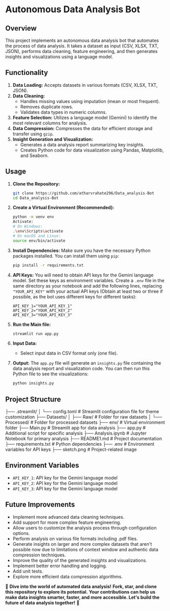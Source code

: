 # Autonomous Data Analysis Bot

## Overview

This project implements an autonomous data analysis bot that automates the process of data analysis. It takes a dataset as input (CSV, XLSX, TXT, JSON), performs data cleaning, feature engineering, and then generates insights and visualizations using a language model.

## Functionality

1. **Data Loading:** Accepts datasets in various formats (CSV, XLSX, TXT, JSON).
2. **Data Cleaning:**
   - Handles missing values using imputation (mean or most frequent).
   - Removes duplicate rows.
   - Validates data types in numeric columns.
3. **Feature Selection:** Utilizes a language model (Gemini) to identify the most relevant columns for analysis.
4. **Data Compression:** Compresses the data for efficient storage and transfer using `gzip`.
5. **Insight Generation and Visualization:**
   - Generates a data analysis report summarizing key insights.
   - Creates Python code for data visualization using Pandas, Matplotlib, and Seaborn.

## Usage

1. **Clone the Repository:**
    ```bash
    git clone https://github.com/atharvrahate296/Data_analysis-Bot
    cd Data_analysis-Bot
    ```

2. **Create a Virtual Environment (Recommended):**
    ```bash
    python -m venv env
    Activate:
    # On Windows:
    .\env\Scripts\activate
    # On macOS and Linux:
    source env/bin/activate
    ```

3.  **Install Dependencies:** Make sure you have the necessary Python packages installed. You can install them using `pip`:

    ```bash
    pip install -r requirements.txt
    ```

4.  **API Keys:**  You will need to obtain API keys for the Gemini language model.  Set these keys as environment variables.  Create a `.env` file in the same directory as your notebook and add the following lines, replacing `"YOUR_API_KEY"` with your actual API keys (Obtain at least two or three if possible, as the bot uses different keys for different tasks):

    ```
    API_KEY_1="YOUR_API_KEY_1"
    API_KEY_2="YOUR_API_KEY_2"
    API_KEY_3="YOUR_API_KEY_3"
    ```

5.  **Run the Main file:** 
    ```bash
    streamlit run app.py
    ```
6.  **Input Data:**
    *  Select input data in CSV format only (one file).

7.  **Output:** The `app.py` file will generate an `insights.py` file containing the data analysis report and visualization code.  You can then run this Python file to see the visualizations:

    ```bash
    python insights.py
    ```

## Project Structure

├── .streamlit/
│   └── config.toml          # Streamlit configuration file for theme customization
├── Datasets/
│   ├── Raw/                 # Folder for raw datasets
│   └── Processed/           # Folder for processed datasets
├── env/                     # Virtual environment folder
├── Main.py                  # Streamlit app for data analysis
├── app.py                 # Additional script for specific analysis
├── Analysis.ipynb           # Jupyter Notebook for primary analysis
├── README1.md               # Project documentation
├── requirements.txt         # Python dependencies
├── .env                     # Environment variables for API keys
├── sketch.png               # Project-related image


## Environment Variables

*   `API_KEY_1`: API key for the Gemini language model 
*   `API_KEY_2`: API key for the Gemini language model 
*   `API_KEY_3`: API key for the Gemini language model 

## Future Improvements

*   Implement more advanced data cleaning techniques.
*   Add support for more complex feature engineering.
*   Allow users to customize the analysis process through configuration options.
*   Perform analysis on various file formats including .pdf files.
*   Generate insights on larger and more complex datasets that aren't possible now due to limitations of context window and authentic data compression techniques.
*   Improve the quality of the generated insights and visualizations.
*   Implement better error handling and logging.
*   Add unit tests.
*   Explore more efficient data compression algorithms.


🚀 **Dive into the world of automated data analysis!**
**Fork, star, and clone this repository to explore its potential.**
**Your contributions can help us make data insights smarter, faster, and more accessible. Let's build the future of data analysis together!** 🌟
```
